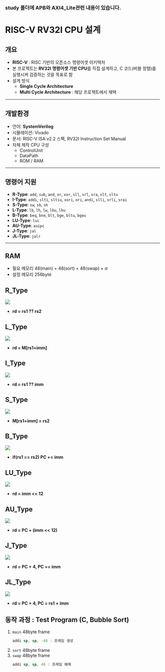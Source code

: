 ### study 폴더에 APB와 AXI4_Lite관련 내용이 있습니다.

# RISC-V RV32I CPU 설계

## 개요
- **RISC-V** : RISC 기반의 오픈소스 명령어셋 아키텍처
- 본 프로젝트는 **RV32I 명령어셋 기반 CPU**를 직접 설계하고,
  C 코드(버블 정렬)를 실행시켜 검증하는 것을 목표로 함
- 설계 방식  
  - **Single Cycle Architecture**
  - **Multi Cycle Architecture** : 해당 프로젝트에서 채택

---

## 개발환경
- 언어: **SystemVerilog**
- 시뮬레이션: Vivado
- 문서: RISC-V ISA v2.2 스펙, RV32I Instruction Set Manual
- 자체 제작 CPU 구성  
  - ControlUnit  
  - DataPath  
  - ROM / RAM  

---

## 명령어 지원
- **R-Type**: `add`, `sub`, `and`, `or`, `xor`, `sll`, `srl`, `sra`, `slt`, `sltu`
- **I-Type**: `addi`, `slti`, `sltiu`, `xori`, `ori`, `andi`, `slli`, `srli`, `srai`
- **S-Type**: `sw`, `sb`, `sh`
- **L-Type**: `lb`, `lh`, `lw`, `lbu`, `lhu`
- **B-Type**: `beq`, `bne`, `blt`, `bge`, `bltu`, `bgeu`
- **LU-Type**: `lui`
- **AU-Type**: `auipc`
- **J-Type**: `jal`
- **JL-Type**: `jalr`

---

## RAM
- 필요 메모리 48(main) + 48(sort) + 48(swap) + $\alpha$
- 설정 메모리 256byte

## R_Type
<img src="./image/diagram_R-type.jpg"><img>
- **rd = rs1 ?? rs2**


## L_Type
<img src="./image/diagram_L-type.jpg"><img>
- **rd = M[rs1+imm]**

## I_Type
<img src="./image/diagram_I-type.jpg"><img>
- **rd = rs1 ?? imm**

## S_Type
<img src="./image/diagram_S-type.jpg"><img>
- **M[rs1+imm] = rs2**

## B_Type
<img src="./image/diagram_B-type.jpg"><img>
- **if(rs1 == rs2) PC += imm**

## LU_Type
<img src="./image/diagram_LU-type.jpg"><img>
- **rd = imm << 12**

## AU_Type
<img src="./image/diagram_AU-type.jpg"><img>
- **rd = PC + (imm << 12)**

## J_Type
<img src="./image/diagram_J-type.jpg"><img>
- **rd = PC + 4, PC += imm**

## JL_Type
<img src="./image/diagram_JL-type.jpg"><img>
- **rd = PC + 4, PC = rs1 + imm**

## 동작 과정 : Test Program (C, Bubble Sort)
1. `main` 48byte frame
   ```asm
   addi sp, sp, -48 : 프레임 생성
   ```
2. `sort` 48byte frame
3. `swap` 48byte frame
   ```asm
   addi sp, sp, 48 : 프레임 해제
   ```

